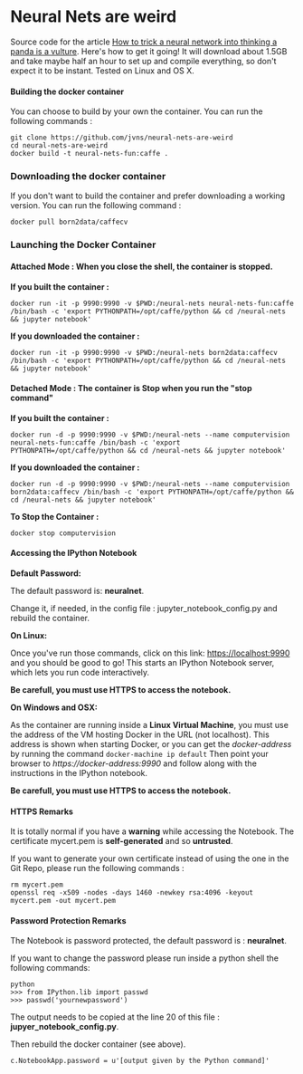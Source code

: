 # Neural Nets are weird

Source code for the article [How to trick a neural network into thinking a panda is a vulture](https://codewords.recurse.com/issues/five/why-do-neural-networks-think-a-panda-is-a-vulture). Here's how to get it going! It will download about 1.5GB and take maybe half an hour to set up and compile everything, so don't expect it to be instant. Tested on Linux and OS X.

#### Building the docker container
You can choose to build by your own the container. You can run the following commands :
```
git clone https://github.com/jvns/neural-nets-are-weird
cd neural-nets-are-weird
docker build -t neural-nets-fun:caffe .
```

### Downloading the docker container
If you don't want to build the container and prefer downloading a working version.
You can run the following command : 
```
docker pull born2data/caffecv
```

### Launching the Docker Container 

#### Attached Mode : When you close the shell, the container is stopped.
**If you built the container :**
```
docker run -it -p 9990:9990 -v $PWD:/neural-nets neural-nets-fun:caffe /bin/bash -c 'export PYTHONPATH=/opt/caffe/python && cd /neural-nets && jupyter notebook'
```

**If you downloaded the container :**
```
docker run -it -p 9990:9990 -v $PWD:/neural-nets born2data:caffecv /bin/bash -c 'export PYTHONPATH=/opt/caffe/python && cd /neural-nets && jupyter notebook'
```

#### Detached Mode : The container is Stop when you run the "stop command"
**If you built the container :**
```
docker run -d -p 9990:9990 -v $PWD:/neural-nets --name computervision neural-nets-fun:caffe /bin/bash -c 'export PYTHONPATH=/opt/caffe/python && cd /neural-nets && jupyter notebook'
```
**If you downloaded the container :**
```
docker run -d -p 9990:9990 -v $PWD:/neural-nets --name computervision born2data:caffecv /bin/bash -c 'export PYTHONPATH=/opt/caffe/python && cd /neural-nets && jupyter notebook'
```
**To Stop the Container :**
```
docker stop computervision
```

#### Accessing the IPython Notebook

**Default Password:** 

The default password is: **neuralnet**.

Change it, if needed, in the config file : jupyter_notebook_config.py and rebuild the container.

**On Linux:**

Once you've run those commands, click on this link: [https://localhost:9990](https://localhost:9990/) and you should be good to go! This starts an IPython Notebook server, which lets you run code interactively.

**Be carefull, you must use HTTPS to access the notebook.**

**On Windows and OSX:** 

As the container are running inside a **Linux Virtual Machine**, you must use the address of the VM hosting Docker in the URL (not localhost). This address is shown when starting Docker, or you can get the *docker-address* by running the command ````docker-machine ip default```` Then point your browser to *https://docker-address:9990* and follow along with the instructions in the IPython notebook.

**Be carefull, you must use HTTPS to access the notebook.**

#### HTTPS Remarks

It is totally normal if you have a **warning** while accessing the Notebook. The certificate mycert.pem is **self-generated** and so **untrusted**.

If you want to generate your own certificate instead of using the one in the Git Repo, please run the following commands :

```
rm mycert.pem
openssl req -x509 -nodes -days 1460 -newkey rsa:4096 -keyout mycert.pem -out mycert.pem
```

#### Password Protection Remarks

The Notebook is password protected, the default password is : **neuralnet**.

If you want to change the password please run inside a python shell the following commands:
```
python
>>> from IPython.lib import passwd
>>> passwd('yournewpassword') 
```

The output needs to be copied at the line 20 of this file : **jupyer_notebook_config.py**.

Then rebuild the docker container (see above).
```
c.NotebookApp.password = u'[output given by the Python command]'
```
